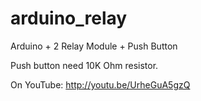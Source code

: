 arduino_relay
=============

Arduino + 2 Relay Module + Push Button

Push button need 10K Ohm resistor.

On YouTube: http://youtu.be/UrheGuA5gzQ
